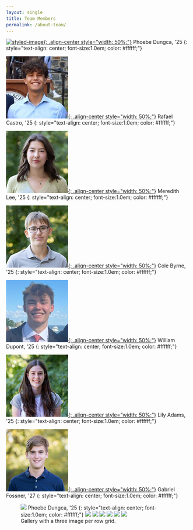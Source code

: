 ```yaml
---
layout: single
title: Team Members
permalink: /about-team/
---
```


[![styled-image](/assets/images/phoebe_profile.jpg "Phoebe Dungca, '25"){: .align-center style="width: 50%;"}](/assets/images/phoebe_profile.jpg "Phoebe Dungca, '25")
Phoebe Dungca, '25 
{: style="text-align: center; font-size:1.0em; color: #ffffff;"}

[![styled-image](/assets/images/rafa_profile.jpg "Rafael Castro, '25"){: .align-center style="width: 50%;"}](/assets/images/rafa_profile.jpg "Rafael Castro, '25")
Rafael Castro, '25 
{: style="text-align: center; font-size:1.0em; color: #ffffff;"}

[![styled-image](/assets/images/meredith_profile.jpg "Meredith Lee, '25"){: .align-center style="width: 50%;"}](/assets/images/meredith_profile.jpg "Meredith Lee, '25")
Meredith Lee, '25 
{: style="text-align: center; font-size:1.0em; color: #ffffff;"}

[![styled-image](/assets/images/cole_profile.jpg "Cole Byrne, '25"){: .align-center style="width: 50%;"}](/assets/images/cole_profile.jpg "Cole Byrne, '25")
Cole Byrne, '25 
{: style="text-align: center; font-size:1.0em; color: #ffffff;"}

[![styled-image](/assets/images/will_profile.jpg "William Dupont, '25"){: .align-center style="width: 50%;"}](/assets/images/will_profile.jpg "William Dupont, '25")
William Dupont, '25 
{: style="text-align: center; font-size:1.0em; color: #ffffff;"}

[![styled-image](/assets/images/lily_profile.jpg "Lily Adams, '25"){: .align-center style="width: 50%;"}](/assets/images/lily_profile.jpg "Lily Adams, '25")
Lily Adams, '25 
{: style="text-align: center; font-size:1.0em; color: #ffffff;"}

[![styled-image](/assets/images/gabriel_profile.jpg "Gabriel Fossner, '27"){: .align-center style="width: 50%;"}](/assets/images/gabriel_profile.jpg "Gabriel Fossner, '27")
Gabriel Fossner, '27 
{: style="text-align: center; font-size:1.0em; color: #ffffff;"}

<figure class="half">
  <a href="/assets/images/phoebe_profile.jpg">
  <img src="/assets/images/phoebe_profile.jpg"></a>
  Phoebe Dungca, '25
  {: style="text-align: center; font-size:1.0em; color: #ffffff;"}

  <a href="/assets/images/phoebe_profile.jpg">
  <img src="/assets/images/phoebe_profile.jpg"></a>

  <a href="/assets/images/phoebe_profile.jpg">
  <img src="/assets/images/phoebe_profile.jpg"></a>

  <a href="/assets/images/phoebe_profile.jpg">
  <img src="/assets/images/phoebe_profile.jpg"></a>

  <a href="/assets/images/phoebe_profile.jpg">
  <img src="/assets/images/phoebe_profile.jpg"></a>

  <a href="/assets/images/phoebe_profile.jpg">
  <img src="/assets/images/phoebe_profile.jpg"></a>

  <a href="/assets/images/phoebe_profile.jpg">
  <img src="/assets/images/phoebe_profile.jpg"></a>

  <figcaption>Gallery with a three image per row grid.</figcaption>
</figure>

